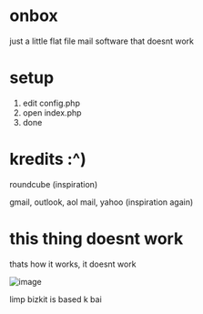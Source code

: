 # onbox
just a little flat file mail software that doesnt work

# setup
1. edit config.php
2. open index.php
3. done
# kredits :^)
roundcube (inspiration)

gmail, outlook, aol mail, yahoo (inspiration again)


# this thing doesnt work
thats how it works, it doesnt work

![image](https://pbs.twimg.com/media/E6hakWbX0AEZmJr.png)

limp bizkit is based k bai
